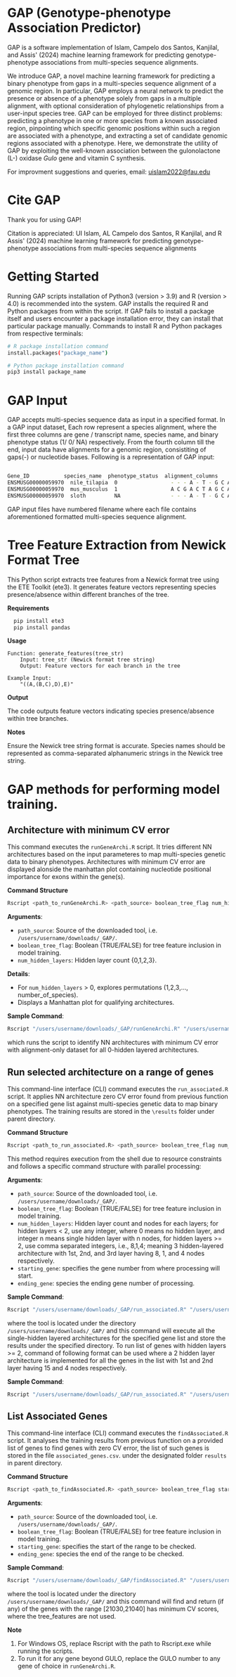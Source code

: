 # GAP (Genotype-phenotype Association Predictor)

GAP is a software implementation of Islam, Campelo dos Santos, Kanjilal, and Assis' (2024) machine learning framework for predicting genotype-phenotype associations from multi-species sequence alignments.

We introduce GAP, a novel machine learning framework for predicting a binary phenotype from gaps in a multi-species sequence alignment of a genomic region. In particular, GAP employs a neural network to predict the presence or absence of a phenotype solely from gaps in a multiple alignment, with optional consideration of phylogenetic relationships from a user-input species tree. GAP can be employed for three distinct problems: predicting a phenotype in one or more species from a known associated region, pinpointing which specific genomic positions within such a region are associated with a phenotype, and extracting a set of candidate genomic regions associated with a phenotype. Here, we demonstrate the utility of GAP by exploiting the well-known association between the gulonolactone (L-) oxidase *Gulo* gene and vitamin C synthesis.


For improvment suggestions and queries, email: uislam2022@fau.edu

# Cite GAP

Thank you for using GAP! 

Citation is appreciated: UI Islam, AL Campelo dos Santos, R Kanjilal, and R Assis' (2024) machine learning framework for predicting genotype-phenotype associations from multi-species sequence alignments 

# Getting Started

Running GAP scripts installation of Python3 (version > 3.9) and R (version > 4.0) is recommended into the system. GAP installs the required R and Python packages from within the script. If GAP fails to install a package itself and users encounter a package installation error, they can install that particular package manually. 
Commands to install R and Python packages from respective terminals:
```bash
# R package installation command
install.packages("package_name")

# Python package installation command
pip3 install package_name
```

# GAP Input

GAP accepts multi-species sequence data as input in a specified format. In a GAP input dataset, Each row represent a species alignment, where the first three columns are gene / transcript name, species name, and binary phenotype status (1/ 0/ NA) respectively. From the fourth column till the end, input data have alignments for a genomic region, consistiting of gaps(-) or nucleotide bases. Following is a representation of GAP input:

```bash

Gene_ID           species_name  phenotype_status  alignment_columns
ENSMUSG00000059970  nile_tilapia  0                 - - - A - T - G C A A T C G C T A -
ENSMUSG00000059970  mus_musculus  1                 A C G A C T A G C A A T C G C T A C
ENSMUSG00000059970  sloth         NA                - - - A - T - G C A - - - - - C T A 
```

GAP input files have numbered filename where each file contains aforementioned formatted multi-species sequence alignment.


# Tree Feature Extraction from Newick Format Tree
This Python script extracts tree features from a Newick format tree using the ETE Toolkit (ete3). It generates feature vectors representing species presence/absence within different branches of the tree.


**Requirements**
```bash
  pip install ete3
  pip install pandas
```
**Usage**

    Function: generate_features(tree_str)
        Input: tree_str (Newick format tree string)
        Output: Feature vectors for each branch in the tree

    Example Input:
        "((A,(B,C),D),E)"

**Output**

The code outputs feature vectors indicating species presence/absence within tree branches.

**Notes**

Ensure the Newick tree string format is accurate.
Species names should be represented as comma-separated alphanumeric strings in the Newick tree string.

# GAP methods for performing model training.

## Architecture with minimum CV error
This command executes the `runGeneArchi.R` script. It tries different NN architectures based on the input parameteres to map multi-species genetic data to binary phenotypes. Architectures with minimum CV error are displayed alonside the manhattan plot containing nucleotide positional importance for exons within the gene(s).

**Command Structure**

```bash
Rscript <path_to_runGeneArchi.R> <path_source> boolean_tree_flag num_hidden_layers
```
**Arguments**:
  - `path_source`: Source of the downloaded tool, i.e. `/users/username/downloads/_GAP/`.
  - `boolean_tree_flag`: Boolean (TRUE/FALSE) for tree feature inclusion in model training.
  - `num_hidden_layers`: Hidden layer count {0,1,2,3}.
    
**Details**:
  - For `num_hidden_layers` > 0, explores permutations (1,2,3,..., number_of_species).
  - Displays a Manhattan plot for qualifying architectures.
    
**Sample Command**:
```bash 
Rscript "/users/username/downloads/_GAP/runGeneArchi.R" "/users/username/downloads/_GAP/" FALSE 0
```
which runs the script to identify NN architectures with minimum CV error with alignment-only dataset for all 0-hidden layered architectures.


## Run selected architecture on a range of genes

This command-line interface (CLI) command executes the `run_associated.R` script. It applies NN architecture zero CV error found from previous function on a specified gene list against multi-species genetic data to map binary phenotypes. The training results are stored in the `\results` folder under parent directory.

**Command Structure**

```bash
Rscript <path_to_run_associated.R> <path_source> boolean_tree_flag num_hidden_layers starting_gene ending_gene
```
This method requires execution from the shell due to resource constraints and follows a specific command structure with parallel processing:

**Arguments**:
  - `path_source`: Source of the downloaded tool, i.e. `/users/username/downloads/_GAP/`.
  - `boolean_tree_flag`: Boolean (TRUE/FALSE) for tree feature inclusion in model training.
  - `num_hidden_layers`: Hidden layer count and nodes for each layers; for hidden layers < 2, use any integer, where 0 means no hidden layer, and integer n means single hidden layer with n nodes, for hidden layers >= 2, use comma separated integers, i.e., 8,1,4; meaning 3 hidden-layered architecture with 1st, 2nd, and 3rd layer having 8, 1, and 4 nodes respectively. 
  - `starting_gene`: specifies the gene number from where processing will start.
  - `ending_gene`: species the ending gene number of processing.

**Sample Command**:
```bash 
Rscript "/users/username/downloads/_GAP/run_associated.R" "/users/username/downloads/_GAP/" TRUE 1 21030 21040.
```
where the tool is located under the directory `/users/username/downloads/_GAP/` and this command will execute all the single-hidden layered architectures for the specified gene list and store the results under the specified directory. To run list of genes with hidden layers >= 2, command of following format can be used where a 2 hidden layer architecture is implemented for all the genes in the list with 1st and 2nd layer having 15 and 4 nodes respectively.

**Sample Command**:
```bash 
Rscript "/users/username/downloads/_GAP/run_associated.R" "/users/username/downloads/_GAP/" TRUE 15,4 21030 21040.
```
## List Associated Genes

This command-line interface (CLI) command executes the `findAssociated.R` script. It analyses the training results from previous function on a provided list of genes to find genes with zero CV error, the list of such genes is stored in the file `associated_genes.csv`. under the designated folder `results` in parent directory.

**Command Structure**

```bash
Rscript <path_to_findAssociated.R> <path_source> boolean_tree_flag starting_gene ending_gene
```

**Arguments**:
  - `path_source`: Source of the downloaded tool, i.e. `/users/username/downloads/_GAP/`.
  - `boolean_tree_flag`: Boolean (TRUE/FALSE) for tree feature inclusion in model training.
  - `starting_gene`: specifies the start of the range to be checked.
  - `ending_gene`: species the end of the range to be checked.

**Sample Command**:
```bash 
Rscript "/users/username/downloads/_GAP/findAssociated.R" "/users/username/downloads/_GAP/" FALSE 21030 21040.
```
where the tool is located under the directory `/users/username/downloads/_GAP/` and this command will find and return (if any) of the genes with the range [21030,21040] has minimum CV scores, where the tree_features are not used.

**Note**
1. For Windows OS, replace Rscript with the path to Rscript.exe while running the scripts.
2. To run it for any gene beyond GULO, replace the GULO number to any gene of choice in `runGeneArchi.R`.
